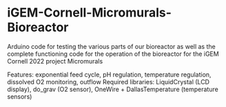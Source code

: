 # iGEM-Cornell-Micromurals-Bioreactor
Arduino code for testing the various parts of our bioreactor as well as the complete functioning code for the operation of the bioreactor for the iGEM Cornell 2022 project Micromurals 

Features: exponential feed cycle, pH regulation, temperature regulation, dissolved O2 monitoring, outflow
Required libraries: LiquidCrystal (LCD display), do_grav (O2 sensor), OneWire + DallasTemperature (temperature sensors)
